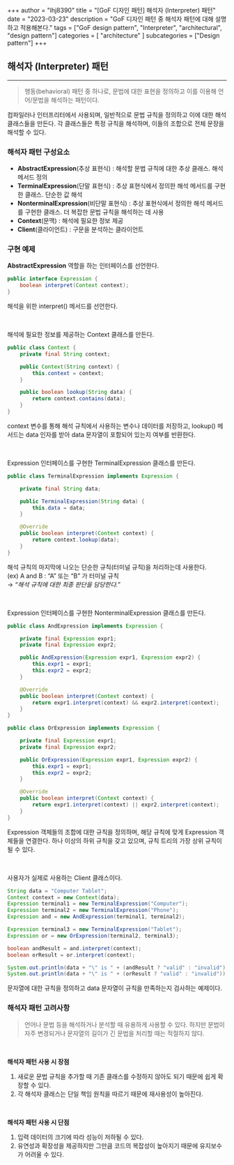 +++
author = "lhj8390"
title = "[GoF 디자인 패턴] 해석자 (Interpreter) 패턴"
date = "2023-03-23"
description = "GoF 디자인 패턴 중 해석자 패턴에 대해 설명하고 적용해본다."
tags = ["GoF design pattern", "Interpreter", "architectural", "design pattern"]
categories = [
    "architecture"
]
subcategories = ["Design pattern"]
+++

## 해석자 (Interpreter) 패턴

---

> <span class="red">행동(behavioral) 패턴 중 하나</span>로, 문법에 대한 표현을 정의하고 이를 이용해 언어/문법을 해석하는 패턴이다.
> 

컴파일러나 인터프리터에서 사용되며, 일반적으로 문법 규칙을 정의하고 이에 대한 해석 클래스들을 만든다. 각 클래스들은 특정 규칙을 해석하며, 이들의 조합으로 전체 문장을 해석할 수 있다.

### 해석자 패턴 구성요소

- **AbstractExpression**(추상 표현식) : 해석할 문법 규칙에 대한 추상 클래스. 해석 메서드 정의
- **TerminalExpression**(단말 표현식) : 추상 표현식에서 정의한 해석 메서드를 구현한 클래스. 단순한 값 해석
- **NonterminalExpression**(비단말 표현식) : 추상 표현식에서 정의한 해석 메서드를 구현한 클래스. 더 복잡한 문법 규칙을 해석하는 데 사용
- **Context**(문맥) : 해석에 필요한 정보 제공
- **Client**(클라이언트) : 구문을 분석하는 클라이언트

### 구현 예제

**AbstractExpression** 역할을 하는 인터페이스를 선언한다.

```java
public interface Expression {
    boolean interpret(Context context);
}
```

해석을 위한 interpret() 메서드를 선언한다.

<br/>

해석에 필요한 정보를 제공하는 Context 클래스를 만든다.

```java
public class Context {
    private final String context;

    public Context(String context) {
        this.context = context;
    }

    public boolean lookup(String data) {
        return context.contains(data);
    }
}
```

context 변수를 통해 해석 규칙에서 사용하는 변수나 데이터를 저장하고, lookup() 메서드는 data 인자를 받아 data 문자열이 포함되어 있는지 여부를 반환한다.

<br/>

Expression 인터페이스를 구현한 TerminalExpression 클래스를 만든다.

```java
public class TerminalExpression implements Expression {

    private final String data;

    public TerminalExpression(String data) {
        this.data = data;
    }

    @Override
    public boolean interpret(Context context) {
        return context.lookup(data);
    }
}
```

해석 규칙의 마지막에 나오는 단순한 규칙(터미널 규칙)을 처리하는데 사용한다. <br/>
<span class="gray">(ex) A and B : “A” 또는 “B” 가 터미널 규칙</span> <br/>
→ *“해석 규칙에 대한 최종 판단을 담당한다.”*

<br/>

Expression 인터페이스를 구현한 NonterminalExpression 클래스를 만든다.

```java
public class AndExpression implements Expression {

    private final Expression expr1;
    private final Expression expr2;

    public AndExpression(Expression expr1, Expression expr2) {
        this.expr1 = expr1;
        this.expr2 = expr2;
    }

    @Override
    public boolean interpret(Context context) {
        return expr1.interpret(context) && expr2.interpret(context);
    }
}

public class OrExpression implements Expression {

    private final Expression expr1;
    private final Expression expr2;

    public OrExpression(Expression expr1, Expression expr2) {
        this.expr1 = expr1;
        this.expr2 = expr2;
    }

    @Override
    public boolean interpret(Context context) {
        return expr1.interpret(context) || expr2.interpret(context);
    }
}

```

Expression 객체들의 조합에 대한 규칙을 정의하며, 해당 규칙에 맞게 Expression 객체들을 연결한다. 하나 이상의 하위 규칙을 갖고 있으며, 규칙 트리의 가장 상위 규칙이 될 수 있다.

<br/>

사용자가 실제로 사용하는 Client 클래스이다.

```java
String data = "Computer Tablet";
Context context = new Context(data);
Expression terminal1 = new TerminalExpression("Computer");
Expression terminal2 = new TerminalExpression("Phone");
Expression and = new AndExpression(terminal1, terminal2);

Expression terminal3 = new TerminalExpression("Tablet");
Expression or = new OrExpression(terminal2, terminal3);

boolean andResult = and.interpret(context);
boolean orResult = or.interpret(context);

System.out.println(data + "\" is " + (andResult ? "valid" : "invalid"));
System.out.println(data + "\" is " + (orResult ? "valid" : "invalid"));
```

문자열에 대한 규칙을 정의하고 data 문자열이 규칙을 만족하는지 검사하는 예제이다.

### 해석자 패턴 고려사항

> 언어나 문법 등을 해석하거나 분석할 때 유용하게 사용할 수 있다. 하지만 문법이 자주 변경되거나 문자열의 길이가 긴 문법을 처리할 때는 적절하지 않다.
> 

<br/>

**해석자 패턴 사용 시 장점**

1. 새로운 문법 규칙을 추가할 때 기존 클래스를 수정하지 않아도 되기 때문에 쉽게 확장할 수 있다.
2. 각 해석자 클래스는 단일 책임 원칙을 따르기 때문에 재사용성이 높아진다.

<br/>

**해석자 패턴 사용 시 단점**

1. 입력 데이터의 크기에 따라 성능이 저하될 수 있다.
2. 유연성과 확장성을 제공하지만 그만큼 코드의 복잡성이 높아지기 때문에 유지보수가 어려울 수 있다.

<br/><br/><br/>